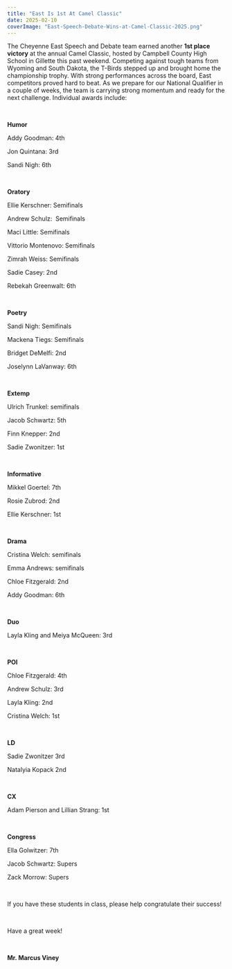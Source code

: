 ```yaml
---
title: "East Is 1st At Camel Classic"
date: 2025-02-10
coverImage: "East-Speech-Debate-Wins-at-Camel-Classic-2025.png"
---
```


The Cheyenne East Speech and Debate team earned another **1st place victory** at the annual Camel Classic, hosted by Campbell County High School in Gillette this past weekend. Competing against tough teams from Wyoming and South Dakota, the T-Birds stepped up and brought home the championship trophy. With strong performances across the board, East competitors proved hard to beat. As we prepare for our National Qualifier in a couple of weeks, the team is carrying strong momentum and ready for the next challenge. Individual awards include:

 

**Humor**

Addy Goodman: 4th

Jon Quintana: 3rd

Sandi Nigh: 6th

 

**Oratory**

Ellie Kerschner: Semifinals

Andrew Schulz:  Semifinals

Maci Little: Semifinals

Vittorio Montenovo: Semifinals

Zimrah Weiss: Semifinals

Sadie Casey: 2nd

Rebekah Greenwalt: 6th

 

**Poetry**

Sandi Nigh: Semifinals

Mackena Tiegs: Semifinals

Bridget DeMelfi: 2nd

Joselynn LaVanway: 6th

 

**Extemp**

Ulrich Trunkel: semifinals

Jacob Schwartz: 5th

Finn Knepper: 2nd

Sadie Zwonitzer: 1st

 

**Informative**

Mikkel Goertel: 7th

Rosie Zubrod: 2nd

Ellie Kerschner: 1st

 

**Drama**

Cristina Welch: semifinals

Emma Andrews: semifinals

Chloe Fitzgerald: 2nd

Addy Goodman: 6th

 

**Duo**

Layla Kling and Meiya McQueen: 3rd

 

**POI**

Chloe Fitzgerald: 4th

Andrew Schulz: 3rd

Layla Kling: 2nd

Cristina Welch: 1st

 

**LD**

Sadie Zwonitzer 3rd

Natalyia Kopack 2nd

 

**CX**

Adam Pierson and Lillian Strang: 1st

 

**Congress** 

Ella Golwitzer: 7th

Jacob Schwartz: Supers

Zack Morrow: Supers

 

If you have these students in class, please help congratulate their success!

 

Have a great week!

 

**Mr. Marcus Viney**
